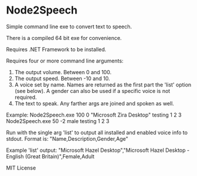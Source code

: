 # Node2Speech
Simple command line exe to convert text to speech.

There is a compiled 64 bit exe for convenience.

Requires .NET Framework to be installed.

Requires four or more command line arguments:

1. The output volume. Between 0 and 100.
2. The output speed. Between -10 and 10.
3. A voice set by name. Names are returned as the first part the 'list' option (see below). A gender can also be used if a specific voice is not required.
4. The text to speak. Any farther args are joined and spoken as well.

Example:
Node2Speech.exe 100 0 "Microsoft Zira Desktop" testing 1 2 3
Node2Speech.exe 50 -2 male testing 1 2 3


Run with the single arg 'list' to output all installed and enabled voice info to stdout. Format is: "Name,Description,Gender,Age"

Example 'list' output:
"Microsoft Hazel Desktop","Microsoft Hazel Desktop - English (Great Britain)",Female,Adult


MIT License
